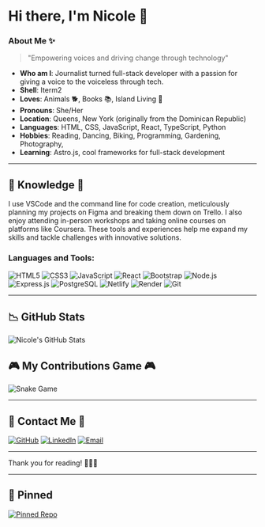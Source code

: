 # Hi there, I'm Nicole 👋

### About Me ✨
> "Empowering voices and driving change through technology"

- **Who am I**: Journalist turned full-stack developer with a passion for giving a voice to the voiceless through tech.
- **Shell**: Iterm2
- **Loves**: Animals 🐕, Books 📚, Island Living 🌴
- **Pronouns**: She/Her
- **Location**: Queens, New York (originally from the Dominican Republic)
- **Languages**: HTML, CSS, JavaScript, React, TypeScript, Python
- **Hobbies**: Reading, Dancing, Biking, Programming, Gardening, Photography,
- **Learning**: Astro.js, cool frameworks for full-stack development
  
---

## 🔎 Knowledge 📖
I use VSCode and the command line for code creation, meticulously planning my projects on Figma and breaking them down on Trello. I also enjoy attending in-person workshops and taking online courses on platforms like Coursera. These tools and experiences help me expand my skills and tackle challenges with innovative solutions.

### Languages and Tools:
![HTML5](https://img.shields.io/badge/HTML5-E34F26?style=for-the-badge&logo=html5&logoColor=white)
![CSS3](https://img.shields.io/badge/CSS3-1572B6?style=for-the-badge&logo=css3&logoColor=white)
![JavaScript](https://img.shields.io/badge/JavaScript-F7DF1E?style=for-the-badge&logo=javascript&logoColor=black)
![React](https://img.shields.io/badge/React-61DAFB?style=for-the-badge&logo=react&logoColor=black)
![Bootstrap](https://img.shields.io/badge/Bootstrap-7952B3?style=for-the-badge&logo=bootstrap&logoColor=white)
![Node.js](https://img.shields.io/badge/Node.js-339933?style=for-the-badge&logo=nodedotjs&logoColor=white)
![Express.js](https://img.shields.io/badge/Express.js-000000?style=for-the-badge&logo=express&logoColor=white)
![PostgreSQL](https://img.shields.io/badge/PostgreSQL-336791?style=for-the-badge&logo=postgresql&logoColor=white)
![Netlify](https://img.shields.io/badge/Netlify-00C7B7?style=for-the-badge&logo=netlify&logoColor=white)
![Render](https://img.shields.io/badge/Render-46E3B7?style=for-the-badge&logo=render&logoColor=white)
![Git](https://img.shields.io/badge/Git-F05032?style=for-the-badge&logo=git&logoColor=white)

---

## 📉 GitHub Stats
![Nicole's GitHub Stats](https://github-readme-stats.vercel.app/api?username=Nicolercc&show_icons=true&theme=radical)

## 🎮 My Contributions Game 🎮
![Snake Game](https://github.com/Nicolercc/Nicolercc/blob/output/github-contribution-grid-snake.svg)

---

## 📝 Contact Me 📝
[![GitHub](https://img.shields.io/badge/GitHub-100000?style=for-the-badge&logo=github&logoColor=white)](https://github.com/Nicolercc)
[![LinkedIn](https://img.shields.io/badge/LinkedIn-0077B5?style=for-the-badge&logo=linkedin&logoColor=white)](https://linkedin.com/in/nicolercc)
[![Email](https://img.shields.io/badge/Email-D14836?style=for-the-badge&logo=gmail&logoColor=white)](mailto:nicolerodriguezcab@gmail.com)

---

Thank you for reading! 🙋🏽‍♀️

---

## 📌 Pinned
[![Pinned Repo](https://github-readme-stats.vercel.app/api/pin/?username=Nicolercc&repo=REPO_NAME&theme=radical)](https://github.com/Nicolercc/REPO_NAME)
